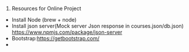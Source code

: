 1. Resources for Online Project
- Install Node (brew + node)
- Install json server(Mock server Json response in courses.json/db.json)
    https://www.npmjs.com/package/json-server
- Bootstrap:https://getbootstrap.com/
- 